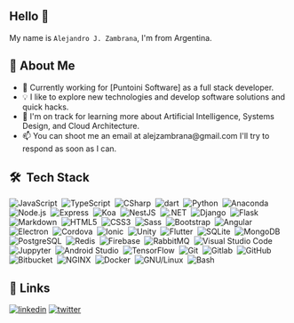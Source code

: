 ## Hello 👋
My name is `Alejandro J. Zambrana`, I'm from Argentina.


## 🚀 About Me
- 🔭 Currently working for [Puntoini Software] as a full stack developer.
- 💡 I like to explore new technologies and develop software solutions and quick hacks.
- 🌱 I'm on track for learning more about Artificial Intelligence, Systems Design, and Cloud Architecture.
- 📫 You can shoot me an email at &#097;&#108;&#101;&#106;&#122;&#097;&#109;&#098;&#114;&#097;&#110;&#097;&#064;&#103;&#109;&#097;&#105;&#108;&#046;&#099;&#111;&#109; I'll try to respond as soon as I can.



## 🛠 &nbsp;Tech Stack

![JavaScript](https://img.shields.io/badge/-JavaScript-05122A?style=for-the-badge&logo=javascript)&nbsp;
![TypeScript](https://img.shields.io/badge/-typescript-05122A?style=for-the-badge&logo=typescript)&nbsp;
![CSharp](https://img.shields.io/badge/-CSharp-05122A?style=for-the-badge&logo=CSharp&logoColor=239120)&nbsp;
![dart](https://img.shields.io/badge/-dart-05122A?style=for-the-badge&logo=dart&logoColor=0175C2)&nbsp;
![Python](https://img.shields.io/badge/-Python-05122A?style=for-the-badge&logo=python)&nbsp;
![Anaconda](https://img.shields.io/badge/-Anaconda-05122A?style=for-the-badge&logo=anaconda)&nbsp;
![Node.js](https://img.shields.io/badge/-Node.js-05122A?style=for-the-badge&logo=node.js)&nbsp;
![Express](https://img.shields.io/badge/-Express-05122A?style=for-the-badge&logo=Express)&nbsp;
![Koa](https://img.shields.io/badge/-koa-05122A?style=for-the-badge&logo=koa&logoColor=33333D)&nbsp;
![NestJS](https://img.shields.io/badge/-NestJS-05122A?style=for-the-badge&logo=NestJS&logoColor=E0234E)&nbsp;
![.NET](https://img.shields.io/badge/-.NET-05122A?style=for-the-badge&logo=.NET&logoColor=512BD4)&nbsp;
![Django](https://img.shields.io/badge/-Django-05122A?style=for-the-badge&logo=django&logoColor=092E20)&nbsp;
![Flask](https://img.shields.io/badge/-Flask-05122A?style=for-the-badge&logo=flask)&nbsp;
![Markdown](https://img.shields.io/badge/-Markdown-05122A?style=for-the-badge&logo=markdown)&nbsp;
![HTML5](https://img.shields.io/badge/-HTML5-05122A?style=for-the-badge&logo=HTML5)&nbsp;
![CSS3](https://img.shields.io/badge/-CSS3-05122A?style=for-the-badge&logo=CSS3&logoColor=1572B6)&nbsp;
![Sass](https://img.shields.io/badge/-Sass-05122A?style=for-the-badge&logo=Sass)&nbsp;
![Bootstrap](https://img.shields.io/badge/-Bootstrap-05122A?style=for-the-badge&logo=bootstrap&logoColor=563D7C)&nbsp;
![Angular](https://img.shields.io/badge/-Angular-05122A?style=for-the-badge&logo=Angular&logoColor=DD0031)&nbsp;
![Electron](https://img.shields.io/badge/-Electron-05122A?style=for-the-badge&logo=Electron&logoColor=47848F)&nbsp;
![Cordova](https://img.shields.io/badge/-Cordova-05122A?style=for-the-badge&logo=ApacheCordova&logoColor=E8E8E8)&nbsp;
![Ionic](https://img.shields.io/badge/-ionic-05122A?style=for-the-badge&logo=ionic&logoColor=3880FF)&nbsp;
![Unity](https://img.shields.io/badge/-unity-05122A?style=for-the-badge&logo=unity)&nbsp;
![Flutter](https://img.shields.io/badge/-Flutter-05122A?style=for-the-badge&logo=Flutter&logoColor=02569B)&nbsp;
![SQLite](https://img.shields.io/badge/-SQLite-05122A?style=for-the-badge&logo=SQLite&logoColor=003B57)&nbsp;
![MongoDB](https://img.shields.io/badge/-MongoDB-05122A?style=for-the-badge&logo=MongoDB&logoColor=47A248)&nbsp;
![PostgreSQL](https://img.shields.io/badge/-PostgreSQL-05122A?style=for-the-badge&logo=PostgreSQL&logoColor=4169E1)&nbsp;
![Redis](https://img.shields.io/badge/-Redis-05122A?style=for-the-badge&logo=Redis&logoColor=DC382D)&nbsp;
![Firebase](https://img.shields.io/badge/-Firebase-05122A?style=for-the-badge&logo=Firebase)&nbsp;
![RabbitMQ](https://img.shields.io/badge/-RabbitMQ-05122A?style=for-the-badge&logo=RabbitMQ&logoColor=FF6600)&nbsp;
![Visual Studio Code](https://img.shields.io/badge/-Visual%20Studio%20Code-05122A?style=for-the-badge&logo=visual-studio-code&logoColor=007ACC)&nbsp;
![Juppyter](https://img.shields.io/badge/-Jupyter-05122A?style=for-the-badge&logo=Jupyter)&nbsp;
![Android Studio](https://img.shields.io/badge/-Android%20Studio-05122A?style=for-the-badge&logo=android-studio&logoColor=3DDC84)&nbsp;
![TensorFlow](https://img.shields.io/badge/-TensorFlow-05122A?style=for-the-badge&logo=TensorFlow&logoColor=FF6F00)&nbsp;
![Git](https://img.shields.io/badge/-Git-05122A?style=for-the-badge&logo=git)&nbsp;
![Gitlab](https://img.shields.io/badge/-Gitlab-05122A?style=for-the-badge&logo=gitlab)&nbsp;
![GitHub](https://img.shields.io/badge/-GitHub-05122A?style=for-the-badge&logo=github)&nbsp;
![Bitbucket](https://img.shields.io/badge/-Bitbucket-05122A?style=for-the-badge&logo=Bitbucket&logoColor=0052CC)&nbsp;
![NGINX](https://img.shields.io/badge/-nginx-05122A?style=for-the-badge&logo=nginx&logoColor=009639)&nbsp;
![Docker](https://img.shields.io/badge/-docker-05122A?style=for-the-badge&logo=docker)&nbsp;
![GNU/Linux](https://img.shields.io/badge/-GNU/Linux-05122A?style=for-the-badge&logo=Linux)&nbsp;
![Bash](https://img.shields.io/badge/-Bash-05122A?style=for-the-badge&logo=GNUBash&logoColor=ffffff)&nbsp;

## 🔗 Links
[![linkedin](https://img.shields.io/badge/linkedin-0A66C2?style=for-the-badge&logo=linkedin&logoColor=white)](https://www.linkedin.com/in/zambrana-alejandro)
[![twitter](https://img.shields.io/badge/twitter-1DA1F2?style=for-the-badge&logo=twitter&logoColor=white)](https://twitter.com/AlexInverse_)

<!--
**AlexDraven/AlexDraven** is a ✨ _special_ ✨ repository because its `README.md` (this file) appears on your GitHub profile.

Here are some ideas to get you started:

- 🔭 I’m currently working on ...
- 🌱 I’m currently learning ...
- 👯 I’m looking to collaborate on ...
- 🤔 I’m looking for help with ...
- 💬 Ask me about ...
- 📫 How to reach me: ...
- 😄 Pronouns: ...
- ⚡ Fun fact: ...
-->
